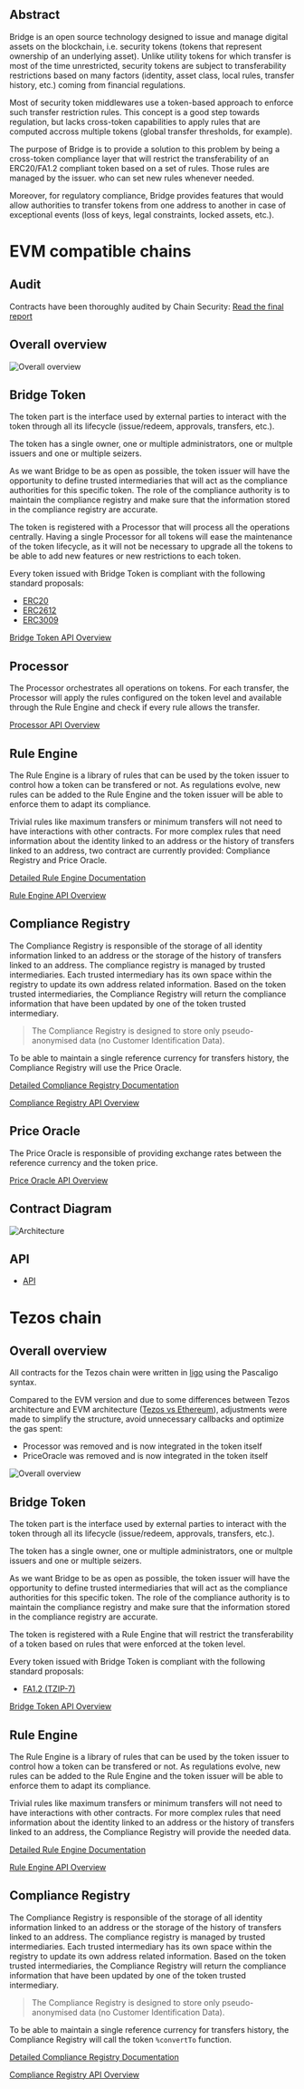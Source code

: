 ## Abstract

Bridge is an open source technology designed to issue and manage digital assets on the blockchain, i.e. security tokens (tokens that represent ownership of an underlying asset). Unlike utility tokens for which transfer is most of the time unrestricted, security tokens are subject to transferability restrictions based on many factors (identity, asset class, local rules, transfer history, etc.) coming from financial regulations.

Most of security token middlewares use a token-based approach to enforce such transfer restriction rules. This concept is a good step towards regulation, but lacks cross-token capabilities to apply rules that are computed accross multiple tokens (global transfer thresholds, for example). 

The purpose of Bridge is to provide a solution to this problem by being a cross-token compliance layer that will restrict the transferability of an ERC20/FA1.2 compliant token based on a set of rules. Those rules are managed by the issuer. who can set new rules whenever needed.

Moreover, for regulatory compliance, Bridge provides features that would allow authorities to transfer tokens from one address to another in case of exceptional events (loss of keys, legal constraints, locked assets, etc.).

# EVM compatible chains

## Audit

Contracts have been thoroughly audited by Chain Security: [Read the final report](https://www.mtpelerin.com/docs/bridge-protocol-v2-chainsecurity-audit-report.pdf)

## Overall overview

![Overall overview](docs/assets/overview.png "Overall overview")

## Bridge Token

The token part is the interface used by external parties to interact with the token through all its lifecycle (issue/redeem, approvals, transfers, etc.). 

The token has a single owner, one or multiple administrators, one or multple issuers and one or multiple seizers.

As we want Bridge to be as open as possible, the token issuer will have the opportunity to define trusted intermediaries that will act as the compliance authorities for this specific token. The role of the compliance authority is to maintain the compliance registry and make sure that the information stored in the compliance registry are accurate.

The token is registered with a Processor that will process all the operations centrally. Having a single Processor for all tokens will ease the maintenance of the token lifecycle, as it will not be necessary to upgrade all the tokens to be able to add new features or new restrictions to each token.

Every token issued with Bridge Token is compliant with the following standard proposals:

- [ERC20](https://eips.ethereum.org/EIPS/eip-20)
- [ERC2612](https://eips.ethereum.org/EIPS/eip-2612)
- [ERC3009](https://eips.ethereum.org/EIPS/eip-3009)

[Bridge Token API Overview](docs/api.md#bridgetoken)

## Processor

The Processor orchestrates all operations on tokens. For each transfer, the Processor will apply the rules configured on the token level and available through the Rule Engine and check if every rule allows the transfer.

[Processor API Overview](docs/api.md#processor)

## Rule Engine

The Rule Engine is a library of rules that can be used by the token issuer to control how a token can be transfered or not. As regulations evolve, new rules can be added to the Rule Engine and the token issuer will be able to enforce them to adapt its compliance.

Trivial rules like maximum transfers or minimum transfers will not need to have interactions with other contracts. For more complex rules that need information about the identity linked to an address or the history of transfers linked to an address, two contract are currently provided: Compliance Registry and Price Oracle.

[Detailed Rule Engine Documentation](docs/RuleEngine.md)

[Rule Engine API Overview](docs/api.md#ruleengine)

## Compliance Registry

The Compliance Registry is responsible of the storage of all identity information linked to an address or the storage of the history of transfers linked to an address. The compliance registry is managed by trusted intermediaries. Each trusted intermediary has its own space within the registry to update its own address related information. Based on the token trusted intermediaries, the Compliance Registry will return the compliance information that have been updated by one of the token trusted intermediary.

> The Compliance Registry is designed to store only pseudo-anonymised data (no Customer Identification Data).

To be able to maintain a single reference currency for transfers history, the Compliance Registry will use the Price Oracle.

[Detailed Compliance Registry Documentation](docs/ComplianceRegistry.md)

[Compliance Registry API Overview](docs/api.md#complianceregistry)

## Price Oracle

The Price Oracle is responsible of providing exchange rates between the reference currency and the token price.

[Price Oracle API Overview](docs/api.md#priceoracle)

## Contract Diagram

![Architecture](docs/assets/architecture.png "Architecture")

## API

- [API](docs/api.md)

# Tezos chain

## Overall overview

All contracts for the Tezos chain were written in [ligo](https://www.ligolang.org/) using the Pascaligo syntax.

Compared to the EVM version and due to some differences between Tezos architecture and EVM architecture ([Tezos vs Ethereum](https://www.ligolang.org/docs/tutorials/tz-vs-eth/tz-vs-eth)), adjustments were made to simplify the structure, avoid unnecessary callbacks and optimize the gas spent:

- Processor was removed and is now integrated in the token itself
- PriceOracle was removed and is now integrated in the token itself

![Overall overview](docs/assets/TezosOverview.png "Overall overview")

## Bridge Token

The token part is the interface used by external parties to interact with the token through all its lifecycle (issue/redeem, approvals, transfers, etc.). 

The token has a single owner, one or multiple administrators, one or multple issuers and one or multiple seizers.

As we want Bridge to be as open as possible, the token issuer will have the opportunity to define trusted intermediaries that will act as the compliance authorities for this specific token. The role of the compliance authority is to maintain the compliance registry and make sure that the information stored in the compliance registry are accurate.

The token is registered with a Rule Engine that will restrict the transferability of a token based on rules that were enforced at the token level.

Every token issued with Bridge Token is compliant with the following standard proposals:

- [FA1.2 (TZIP-7)](https://gitlab.com/tezos/tzip/-/blob/master/proposals/tzip-7/tzip-7.md)

[Bridge Token API Overview](docs/tezos/api/Token.md)

## Rule Engine

The Rule Engine is a library of rules that can be used by the token issuer to control how a token can be transfered or not. As regulations evolve, new rules can be added to the Rule Engine and the token issuer will be able to enforce them to adapt its compliance.

Trivial rules like maximum transfers or minimum transfers will not need to have interactions with other contracts. For more complex rules that need information about the identity linked to an address or the history of transfers linked to an address, the Compliance Registry will provide the needed data.

[Detailed Rule Engine Documentation](docs/RuleEngine.md)

[Rule Engine API Overview](docs/tezos/api/RuleEngine.md)

## Compliance Registry

The Compliance Registry is responsible of the storage of all identity information linked to an address or the storage of the history of transfers linked to an address. The compliance registry is managed by trusted intermediaries. Each trusted intermediary has its own space within the registry to update its own address related information. Based on the token trusted intermediaries, the Compliance Registry will return the compliance information that have been updated by one of the token trusted intermediary.

> The Compliance Registry is designed to store only pseudo-anonymised data (no Customer Identification Data).

To be able to maintain a single reference currency for transfers history, the Compliance Registry will call the token ````%convertTo```` function.

[Detailed Compliance Registry Documentation](docs/ComplianceRegistry.md)

[Compliance Registry API Overview](docs/tezos/api/ComplianceRegistry.md)

